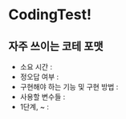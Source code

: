 # CodingTest!

## 자주 쓰이는 코테 포맷
- 소요 시간 : 
- 정오답 여부 : 
- 구현해야 하는 기능 및 구현 방법 : 
- 사용할 변수들 : 
- 1단계, ~ : 
